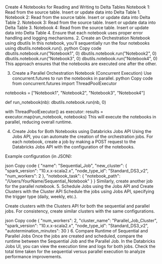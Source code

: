 Create 4 Notebooks for Reading and Writing to Delta Tables
Notebook 1:
Read from the source table.
Insert or update data into Delta Table 1.
Notebook 2:
Read from the source table.
Insert or update data into Delta Table 2.
Notebook 3:
Read from the source table.
Insert or update data into Delta Table 3.
Notebook 4:
Read from the source table.
Insert or update data into Delta Table 4.
Ensure that each notebook uses proper error handling and logging mechanisms.
2. Create an Orchestration Notebook using dbutils
In this notebook, you’ll sequentially run the four notebooks using dbutils.notebook.run().
python
Copy code
dbutils.notebook.run("Notebook1", 0)
dbutils.notebook.run("Notebook2", 0)
dbutils.notebook.run("Notebook3", 0)
dbutils.notebook.run("Notebook4", 0)
This approach ensures that the notebooks are executed one after the other.

3. Create a Parallel Orchestration Notebook (Concurrent Execution)
Use concurrent.futures to run the notebooks in parallel.
python
Copy code
from concurrent.futures import ThreadPoolExecutor

notebooks = ["Notebook1", "Notebook2", "Notebook3", "Notebook4"]

def run_notebook(nb):
    dbutils.notebook.run(nb, 0)

with ThreadPoolExecutor() as executor:
    results = executor.map(run_notebook, notebooks)
This will execute the notebooks in parallel, reducing overall runtime.

4. Create Jobs for Both Notebooks using Databricks Jobs API
Using the Jobs API, you can automate the creation of the orchestration jobs. For each notebook, create a job by making a POST request to the Databricks Jobs API with the configuration of the notebooks.

Example configuration (in JSON):

json
Copy code
{
  "name": "Sequential_Job",
  "new_cluster": {
    "spark_version": "10.x.x-scala2.x",
    "node_type_id": "Standard_DS3_v2",
    "num_workers": 2
  },
  "notebook_task": {
    "notebook_path": "/Users/YourName/Sequential_Notebook"
  }
}
Similarly, create another job for the parallel notebook.
5. Schedule Jobs using the Jobs API and Create Clusters with the Cluster API
Schedule the jobs using Jobs API, specifying the trigger type (daily, weekly, etc.).

Create clusters with the Clusters API for both the sequential and parallel jobs. For consistency, create similar clusters with the same configurations.

json
Copy code
{
  "num_workers": 2,
  "cluster_name": "Parallel_Job_Cluster",
  "spark_version": "10.x.x-scala2.x",
  "node_type_id": "Standard_DS3_v2",
  "autotermination_minutes": 30
}
6. Compare Runtime of Sequential and Parallel Jobs
Once the jobs are created and scheduled, compare the runtime between the Sequential Job and the Parallel Job.
In the Databricks Jobs UI, you can view the execution time and logs for both jobs. Check the total time taken for the sequential versus parallel execution to analyze performance improvements.
